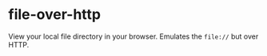 file-over-http
==

View your local file directory in your browser. Emulates the `file://` but over HTTP.
